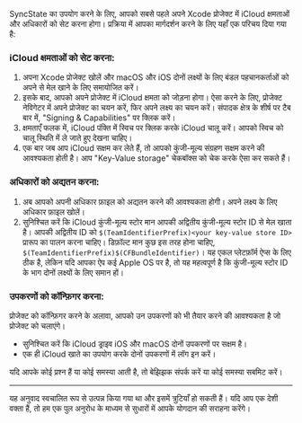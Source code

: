 SyncState का उपयोग करने के लिए, आपको सबसे पहले अपने Xcode प्रोजेक्ट में iCloud क्षमताओं और अधिकारों को सेट करना होगा। प्रक्रिया में आपका मार्गदर्शन करने के लिए यहाँ एक परिचय दिया गया है:

### iCloud क्षमताओं को सेट करना:

1. अपना Xcode प्रोजेक्ट खोलें और macOS और iOS दोनों लक्ष्यों के लिए बंडल पहचानकर्ताओं को अपने से मेल खाने के लिए समायोजित करें।
2. इसके बाद, आपको अपने प्रोजेक्ट में iCloud क्षमता को जोड़ना होगा। ऐसा करने के लिए, प्रोजेक्ट नेविगेटर में अपने प्रोजेक्ट का चयन करें, फिर अपने लक्ष्य का चयन करें। संपादक क्षेत्र के शीर्ष पर टैब बार में, "Signing & Capabilities" पर क्लिक करें।
3. क्षमताएँ फलक में, iCloud पंक्ति में स्विच पर क्लिक करके iCloud चालू करें। आपको स्विच को चालू स्थिति में ले जाते हुए देखना चाहिए।
4. एक बार जब आप iCloud सक्षम कर लेते हैं, तो आपको कुंजी-मूल्य संग्रहण सक्षम करने की आवश्यकता होती है। आप "Key-Value storage" चेकबॉक्स को चेक करके ऐसा कर सकते हैं।

### अधिकारों को अद्यतन करना:

1. अब आपको अपनी अधिकार फ़ाइल को अद्यतन करने की आवश्यकता होगी। अपने लक्ष्य के लिए अधिकार फ़ाइल खोलें।
2. सुनिश्चित करें कि iCloud कुंजी-मूल्य स्टोर मान आपकी अद्वितीय कुंजी-मूल्य स्टोर ID से मेल खाता है। आपकी अद्वितीय ID को `$(TeamIdentifierPrefix)<your key-value store ID>` प्रारूप का पालन करना चाहिए। डिफ़ॉल्ट मान कुछ इस तरह होना चाहिए, `$(TeamIdentifierPrefix)$(CFBundleIdentifier)`। यह एकल प्लेटफ़ॉर्म ऐप्स के लिए ठीक है, लेकिन यदि आपका ऐप कई Apple OS पर है, तो यह महत्वपूर्ण है कि कुंजी-मूल्य स्टोर ID के भाग दोनों लक्ष्यों के लिए समान हों।

### उपकरणों को कॉन्फ़िगर करना:

प्रोजेक्ट को कॉन्फ़िगर करने के अलावा, आपको उन उपकरणों को भी तैयार करने की आवश्यकता है जो प्रोजेक्ट को चलाएंगे।

- सुनिश्चित करें कि iCloud ड्राइव iOS और macOS दोनों उपकरणों पर सक्षम है।
- एक ही iCloud खाते का उपयोग करके दोनों उपकरणों में लॉग इन करें।

यदि आपके कोई प्रश्न हैं या कोई समस्या आती है, तो बेझिझक संपर्क करें या कोई समस्या सबमिट करें।

---
यह अनुवाद स्वचालित रूप से उत्पन्न किया गया था और इसमें त्रुटियाँ हो सकती हैं। यदि आप एक देशी वक्ता हैं, तो हम एक पुल अनुरोध के माध्यम से सुधारों में आपके योगदान की सराहना करेंगे।
